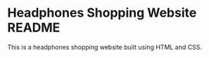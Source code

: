 # Headphones Shopping Website README
This is a headphones shopping website built using HTML and CSS.


